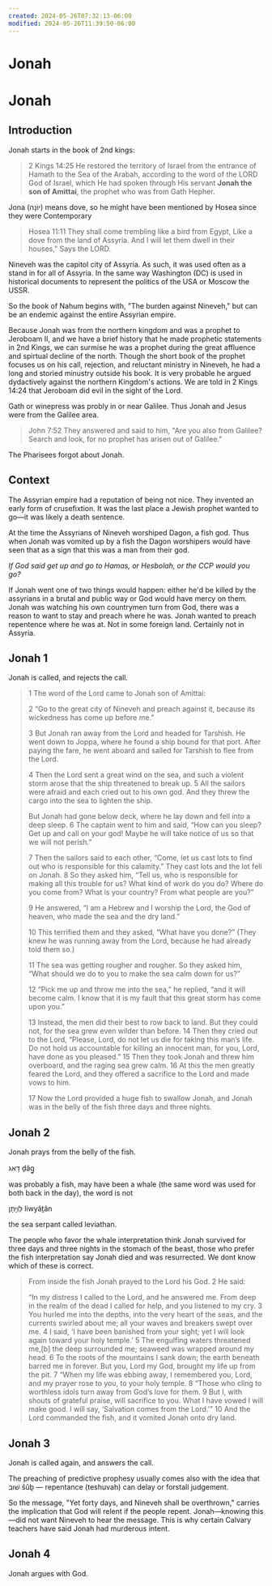 ```yaml
---
created: 2024-05-26T07:32:13-06:00
modified: 2024-05-26T11:39:50-06:00
---
```


# Jonah

# Jonah


## Introduction 

Jonah starts in the book of 2nd kings:

> 2 Kings 14:25
He restored the territory of Israel from the entrance of Hamath to the Sea of the Arabah, according to the word of the LORD God of Israel, which He had spoken through His servant **Jonah the son of Amittai**, the prophet who was from Gath Hepher.

Jona (יוֹנָה) means dove, so he might have been mentioned by Hosea since they were Contemporary

> Hosea 11:11
They shall come trembling like a bird from Egypt,
Like a dove from the land of Assyria.
And I will let them dwell in their houses,"
Says the LORD.

Nineveh was the capitol city of Assyria. As such, it was used often as a stand in for all of Assyria. In the same way Washington (DC) is used in historical documents to represent the politics of the USA or Moscow the USSR.

So the book of Nahum begins with, "The burden against Nineveh," but can be an endemic against the entire Assyrian empire.

Because Jonah was from the northern kingdom and was a prophet to Jeroboam II, and we have a brief history that he made prophetic statements in 2nd Kings, we can surmise he was a prophet during the great affluence and spirtual decline of the north. Though the short book of the prophet focuses us on his call, rejection, and reluctant ministry in Nineveh, he had a long and storied minustry outside his book. It is very probable he argued dydactively against the northern Kingdom's actions. We are told in 2 Kings 14:24 that Jeroboam did evil in the sight of the Lord.

Gath or winepress was probly in or near Galilee. Thus Jonah and Jesus were from the Galilee area. 

> John 7:52
They answered and said to him, "Are you also from Galilee? Search and look, for no prophet has arisen out of Galilee."

The Pharisees forgot about Jonah. 

## Context

The Assyrian empire had a reputation of being not nice. They invented an early form of crusefixtion. It was the last place a Jewish prophet wanted to go—it was likely a death sentence. 

At the time the Assyrians of Nineveh worshiped Dagon, a fish god. Thus when Jonah was vomited up by a fish the Dagon worshipers would have seen that as a sign that this was a man from their god.

_If God said get up and go to Hamas, or Hesbolah, or the CCP would you go?_

If Jonah went one of two things would happen: either he'd be killed by the assyrians in a brutal and public way or God would have mercy on them. Jonah was watching his own countrymen turn from God, there was a reason to want to stay and preach where he was. Jonah wanted to preach repentence where he was at. Not in some foreign land. Certainly not in Assyria.

## Jonah 1
Jonah is called, and rejects the call.

> 1 The word of the Lord came to Jonah son of Amittai:
> 
> 2 “Go to the great city of Nineveh and preach against it, because its wickedness has come up before me.”
> 
> 3 But Jonah ran away from the Lord and headed for Tarshish. He went down to Joppa, where he found a ship bound for that port. After paying the fare, he went aboard and sailed for Tarshish to flee from the Lord.
> 
> 4 Then the Lord sent a great wind on the sea, and such a violent storm arose that the ship threatened to break up. 5 All the sailors were afraid and each cried out to his own god. And they threw the cargo into the sea to lighten the ship.
> 
> But Jonah had gone below deck, where he lay down and fell into a deep sleep. 6 The captain went to him and said, “How can you sleep? Get up and call on your god! Maybe he will take notice of us so that we will not perish.”
> 
> 7 Then the sailors said to each other, “Come, let us cast lots to find out who is responsible for this calamity.” They cast lots and the lot fell on Jonah. 8 So they asked him, “Tell us, who is responsible for making all this trouble for us? What kind of work do you do? Where do you come from? What is your country? From what people are you?”
> 
> 9 He answered, “I am a Hebrew and I worship the Lord, the God of heaven, who made the sea and the dry land.”
> 
> 10 This terrified them and they asked, “What have you done?” (They knew he was running away from the Lord, because he had already told them so.)
> 
> 11 The sea was getting rougher and rougher. So they asked him, “What should we do to you to make the sea calm down for us?”
> 
> 12 “Pick me up and throw me into the sea,” he replied, “and it will become calm. I know that it is my fault that this great storm has come upon you.”
> 
> 13 Instead, the men did their best to row back to land. But they could not, for the sea grew even wilder than before. 14 Then they cried out to the Lord, “Please, Lord, do not let us die for taking this man’s life. Do not hold us accountable for killing an innocent man, for you, Lord, have done as you pleased.” 15 Then they took Jonah and threw him overboard, and the raging sea grew calm. 16 At this the men greatly feared the Lord, and they offered a sacrifice to the Lord and made vows to him.
>
> 17 Now the Lord provided a huge fish to swallow Jonah, and Jonah was in the belly of the fish three days and three nights.

## Jonah 2
Jonah prays from the belly of the fish.

דָּאג ḏâg̱ 

was probably a fish, may have been a whale (the same word was used for both back in the day), the word is not

 לִוְיָתָן liwyâṯân 

the sea serpant called leviathan. 


The people who favor the whale interpretation think Jonah survived for three days and three nights in the stomach of the beast, those who prefer the fish interpretation say Jonah died and was resurrected. We dont know which of these is correct.

 

> From inside the fish Jonah prayed to the Lord his God. 
> 2 He said:
>
> “In my distress I called to the Lord,
>    and he answered me.
> From deep in the realm of the dead I called for help,
>    and you listened to my cry.
> 3 You hurled me into the depths,
>   into the very heart of the seas,
>    and the currents swirled about me;
> all your waves and breakers
>    swept over me.
> 4 I said, ‘I have been banished
>    from your sight;
> yet I will look again
>    toward your holy temple.’
>  5 The engulfing waters threatened me,[b]
>    the deep surrounded me;
>    seaweed was wrapped around my head.
> 6 To the roots of the mountains I sank down;
>    the earth beneath barred me in forever.
> But you, Lord my God,
>    brought my life up from the pit.
> 7 “When my life was ebbing away,
>    I remembered you, Lord,
> and my prayer rose to you,
>    to your holy temple.
> 8 “Those who cling to worthless idols
>    turn away from God’s love for them.
> 9 But I, with shouts of grateful praise,
>    will sacrifice to you.
> What I have vowed I will make good.
>    I will say, ‘Salvation comes from the Lord.’”
> 10 And the Lord commanded the fish, and it vomited Jonah onto dry land.

## Jonah 3
Jonah is called again, and answers the call.

The preaching of predictive prophesy usually comes also with the idea that שׁוּב šûḇ — repentance (teshuvah) can delay or forstall judgement. 

So the message, "Yet forty days, and Nineveh shall be overthrown," carries the implication that God will relent if the people repent. Jonah—knowing this—did not want Nineveh to hear the message. This is why certain Calvary teachers have said Jonah had murderous intent.

## Jonah 4
Jonah argues with God.
